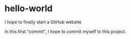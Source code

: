 # hello-world
I hope to finally start a GitHub website

In this first "commit", I hope to commit myself to this project.
